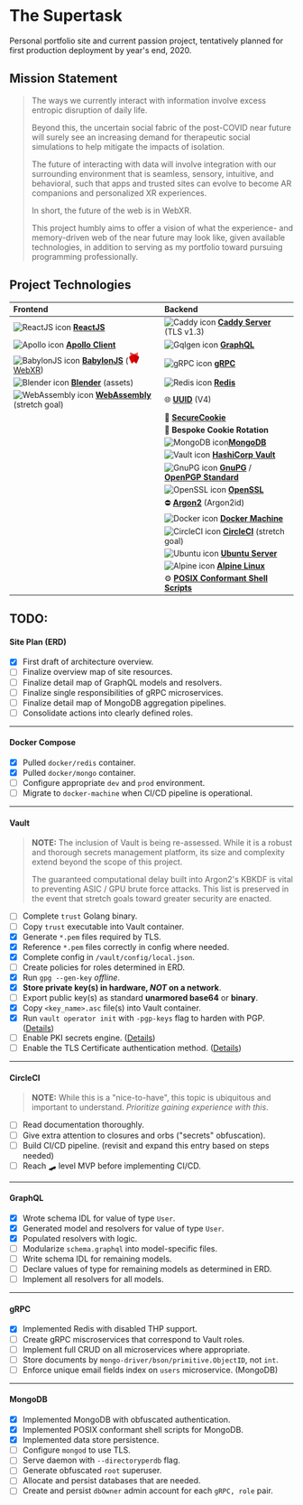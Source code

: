 # The Supertask

Personal portfolio site and current passion project, tentatively planned for first production deployment by year's end, 2020.

## Mission Statement

> The ways we currently interact with information involve excess entropic disruption of daily life.
>
> Beyond this, the uncertain social fabric of the post-COVID near future will surely see an increasing demand for therapeutic social simulations to help mitigate the impacts of isolation.
>
> The future of interacting with data will involve integration with our surrounding environment that is seamless, sensory, intuitive, and behavioral, such that apps and trusted sites can evolve to become AR companions and personalized XR experiences.
>
> In short, the future of the web is in WebXR.
>
> This project humbly aims to offer a vision of what the experience- and memory-driven web of the near future may look like, given available technologies, in addition to serving as my portfolio toward pursuing programming professionally.

## Project Technologies

| Frontend                                                                                                                                                                                                                                                                                                                                                     | Backend                                                                                                                                                                          |
| :----------------------------------------------------------------------------------------------------------------------------------------------------------------------------------------------------------------------------------------------------------------------------------------------------------------------------------------------------------- | :------------------------------------------------------------------------------------------------------------------------------------------------------------------------------- |
| <img src="https://reactjs.org/favicon.ico" alt="ReactJS icon" width="20" height="20" /> **[ReactJS](https://reactjs.org/)**                                                                                                                                                                                                                                  | <img src="https://caddyserver.com/resources/images/favicon.png" alt="Caddy icon" width="20" height="20" /> **[Caddy Server](https://caddyserver.com/)** (TLS v1.3)               |
| <img src="https://www.apollographql.com/favicon.ico" alt="Apollo icon" width="20" height="20" /> **[Apollo Client](https://www.apollographql.com/)**                                                                                                                                                                                                         | <img src="https://gqlgen.com/favicon.ico" alt="Gqlgen icon" width="20" height="20" /> **[GraphQL](https://gqlgen.com/)**                                                         |
| <img src="https://www.babylonjs.com/favicon.ico" alt="BabylonJS icon" width="20" height="20" /> **[BabylonJS](https://babylonjs.com/)** (<img src="https://raw.githubusercontent.com/immersive-web/webxr/master/images/spec-logo.png" alt="WebXR icon" width="20" height="20" /> [WebXR](https://developer.mozilla.org/en-US/docs/Web/API/WebXR_Device_API)) | <img src="https://grpc.io/favicon.ico" alt="gRPC icon" width="20" height="20" /> **[gRPC](https://godoc.org/google.golang.org/grpc)**                                            |
| <img src="https://www.blender.org/favicon.ico" alt="Blender icon" width="20" height="20" /> **[Blender](https://www.blender.org/)** (assets)                                                                                                                                                                                                                 | <img src="https://redislabs.com/favicon.ico" alt="Redis icon" width="20" height="20" /> **[Redis](https://godoc.org/github.com/go-redis/redis)**                                 |
| <img src="https://webassembly.org/favicon.ico" alt="WebAssembly icon" width="20" height="20" /> **[WebAssembly](https://github.com/golang/go/wiki/WebAssembly)** (stretch goal)                                                                                                                                                                              | :globe_with_meridians: **[UUID](https://godoc.org/github.com/satori/go.uuid)** (V4)                                                                                              |
|                                                                                                                                                                                                                                                                                                                                                              | :gorilla: **[SecureCookie](https://godoc.org/github.com/gorilla/securecookie)**                                                                                                  |
|                                                                                                                                                                                                                                                                                                                                                              | :monocle_face: **Bespoke Cookie Rotation**                                                                                                                                       |
|                                                                                                                                                                                                                                                                                                                                                              | <img src="https://www.mongodb.com/favicon.ico" alt="MongoDB icon" width="20" height="20" />**[MongoDB](https://godoc.org/go.mongodb.org/mongo-driver)**                          |
|                                                                                                                                                                                                                                                                                                                                                              | <img src="https://www.datocms-assets.com/2885/1597163356-vault-favicon.png?h=32&w=32" alt="Vault icon" width="20" height="20" /> **[HashiCorp Vault](https://vaultproject.io/)** |
|                                                                                                                                                                                                                                                                                                                                                              | <img src="https://gnupg.org/favicon.ico" alt="GnuPG icon" width="20" height="20" /> **[GnuPG](https://gnupg.org/)** / **[OpenPGP Standard](https://www.openpgp.org/)**           |
|                                                                                                                                                                                                                                                                                                                                                              | <img src="https://www.openssl.org/favicon.ico" alt="OpenSSL icon" width="20" height="20" /> **[OpenSSL](https://www.openssl.org/)**                                              |
|                                                                                                                                                                                                                                                                                                                                                              | :no_entry: **[Argon2](https://github.com/P-H-C/phc-winner-argon2)** (Argon2id)                                                                                                   |
|                                                                                                                                                                                                                                                                                                                                                              | <img src="https://www.docker.com/favicon.ico" alt="Docker icon" width="20" height="20" /> **[Docker Machine](https://docs.docker.com/machine/)**                                 |
|                                                                                                                                                                                                                                                                                                                                                              | <img src="https://circleci.com/favicon.ico" alt="CircleCI icon" width="20" height="20" /> **[CircleCI](https://circleci.com/)** (stretch goal)                                   |
|                                                                                                                                                                                                                                                                                                                                                              | <img src="https://ubuntu.com/favicon.ico" alt="Ubuntu icon" width="20" height="20" /> **[Ubuntu Server](https://ubuntu.com/)**                                                   |
|                                                                                                                                                                                                                                                                                                                                                              | <img src="https://pkgs.alpinelinux.org/assets/favicon.ico" alt="Alpine icon" width="20" height="20" /> **[Alpine Linux](https://alpinelinux.org/)**                              |
|                                                                                                                                                                                                                                                                                                                                                              | :gear: **[POSIX Conformant Shell Scripts](https://www.grymoire.com/Unix/Sh.html)**                                                                                               |

## TODO:

#### Site Plan (ERD)

- [x] First draft of architecture overview.
- [ ] Finalize overview map of site resources.
- [ ] Finalize detail map of GraphQL models and resolvers.
- [ ] Finalize single responsibilities of gRPC microservices.
- [ ] Finalize detail map of MongoDB aggregation pipelines.
- [ ] Consolidate actions into clearly defined roles.

---

#### Docker Compose

- [x] Pulled `docker/redis` container.
- [x] Pulled `docker/mongo` container.
- [ ] Configure appropriate `dev` and `prod` environment.
- [ ] Migrate to `docker-machine` when CI/CD pipeline is operational.

---

#### Vault

> **NOTE:**
> The inclusion of Vault is being re-assessed. While it is a robust and thorough secrets management platform, its size and complexity extend beyond the scope of this project.
>
> The guaranteed computational delay built into Argon2's KBKDF is vital to preventing ASIC / GPU brute force attacks. This list is preserved in the event that stretch goals toward greater security are enacted.

- [ ] Complete `trust` Golang binary.
- [ ] Copy `trust` executable into Vault container.
- [x] Generate `*.pem` files required by TLS.
- [x] Reference `*.pem` files correctly in config where needed.
- [x] Complete config in `/vault/config/local.json`.
- [ ] Create policies for roles determined in ERD.
- [x] Run `gpg --gen-key` _offline_.
- [x] **Store private key(s) in hardware, _NOT_ on a network**.
- [ ] Export public key(s) as standard **unarmored base64** or **binary**.
- [x] Copy `<key_name>.asc` file(s) into Vault container.
- [x] Run `vault operator init` with `-pgp-keys` flag to harden with PGP. ([Details](https://www.vaultproject.io/docs/concepts/pgp-gpg-keybase))
- [ ] Enable PKI secrets engine. ([Details](https://www.vaultproject.io/docs/secrets/pki))
- [ ] Enable the TLS Certificate authentication method. ([Details](https://www.vaultproject.io/docs/auth/cert))

---

#### CircleCI

> **NOTE:**
> While this is a "nice-to-have", this topic is ubiquitous and important to understand. _Prioritize gaining experience with this_.

- [ ] Read documentation thoroughly.
- [ ] Give extra attention to closures and orbs ("secrets" obfuscation).
- [ ] Build CI/CD pipeline. (revisit and expand this entry based on steps needed)
- [ ] Reach :skateboard: level MVP before implementing CI/CD.

---

#### GraphQL

- [x] Wrote schema IDL for value of type `User`.
- [x] Generated model and resolvers for value of type `User`.
- [x] Populated resolvers with logic.
- [ ] Modularize `schema.graphql` into model-specific files.
- [ ] Write schema IDL for remaining models.
- [ ] Declare values of type for remaining models as determined in ERD.
- [ ] Implement all resolvers for all models.

---

#### gRPC

- [x] Implemented Redis with disabled THP support.
- [ ] Create gRPC miscroservices that correspond to Vault roles.
- [ ] Implement full CRUD on all microservices where appropriate.
- [ ] Store documents by `mongo-driver/bson/primitive.ObjectID`, not `int`.
- [ ] Enforce unique email fields index on `users` microservice. (MongoDB)

---

#### MongoDB

- [x] Implemented MongoDB with obfuscated authentication.
- [x] Implemented POSIX conformant shell scripts for MongoDB.
- [x] Implemented data store persistence.
- [ ] Configure `mongod` to use TLS.
- [ ] Serve daemon with `--directoryperdb` flag.
- [ ] Generate obfuscated `root` superuser.
- [ ] Allocate and persist databases that are needed.
- [ ] Create and persist `dbOwner` admin account for each `gRPC, role` pair.
